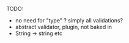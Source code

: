 
TODO: 
  - no need for "type" ? simply all validations?
  - abstract validator, plugin, not baked in
  - String -> string etc
